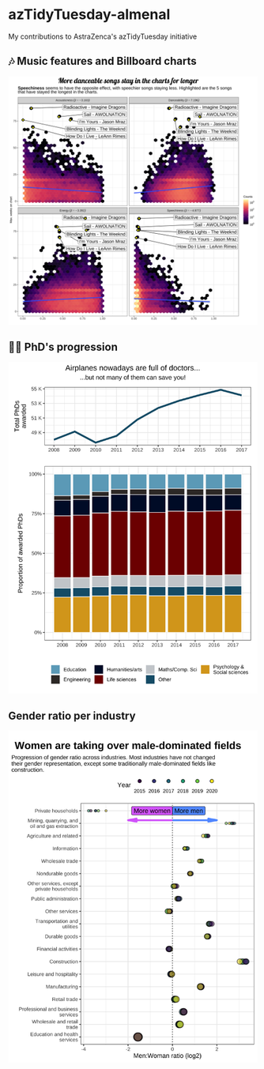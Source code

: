 # azTidyTuesday-almenal
My contributions to AstraZenca's azTidyTuesday initiative

## 🎶 Music features and Billboard charts

![](azTidyTuesday_20220906_AlvaroMendoza/weeks_on_chart_vs_top_var_lm_hex.png)

## 🧑‍🔬 PhD's progression

![](azTidyTuesday_20220510_AlvaroMendoza/phds_by_field.png)

## Gender ratio per industry

![](azTidyTuesday_20220315_AlvaroMendoza/gender_ratio_per_industry.png)
